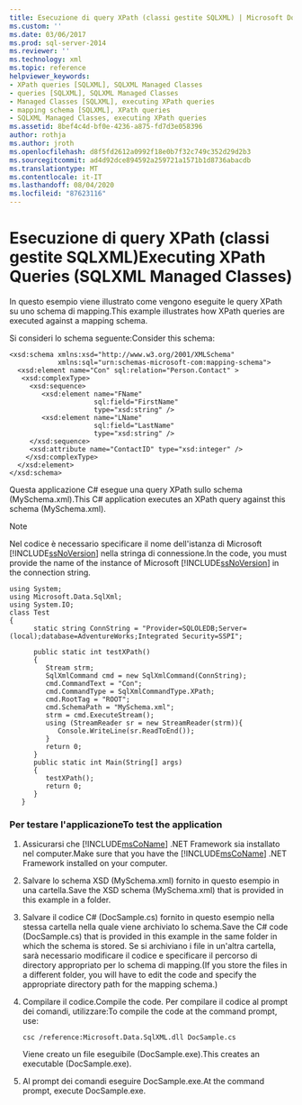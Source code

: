 ```yaml
---
title: Esecuzione di query XPath (classi gestite SQLXML) | Microsoft Docs
ms.custom: ''
ms.date: 03/06/2017
ms.prod: sql-server-2014
ms.reviewer: ''
ms.technology: xml
ms.topic: reference
helpviewer_keywords:
- XPath queries [SQLXML], SQLXML Managed Classes
- queries [SQLXML], SQLXML Managed Classes
- Managed Classes [SQLXML], executing XPath queries
- mapping schema [SQLXML], XPath queries
- SQLXML Managed Classes, executing XPath queries
ms.assetid: 8bef4c4d-bf0e-4236-a875-fd7d3e058396
author: rothja
ms.author: jroth
ms.openlocfilehash: d8f5fd2612a0992f18e0b7f32c749c352d29d2b3
ms.sourcegitcommit: ad4d92dce894592a259721a1571b1d8736abacdb
ms.translationtype: MT
ms.contentlocale: it-IT
ms.lasthandoff: 08/04/2020
ms.locfileid: "87623116"
---
```

# <a name="executing-xpath-queries-sqlxml-managed-classes"></a><span data-ttu-id="3bf01-102">Esecuzione di query XPath (classi gestite SQLXML)</span><span class="sxs-lookup"><span data-stu-id="3bf01-102">Executing XPath Queries (SQLXML Managed Classes)</span></span>
  <span data-ttu-id="3bf01-103">In questo esempio viene illustrato come vengono eseguite le query XPath su uno schema di mapping.</span><span class="sxs-lookup"><span data-stu-id="3bf01-103">This example illustrates how XPath queries are executed against a mapping schema.</span></span>  
  
 <span data-ttu-id="3bf01-104">Si consideri lo schema seguente:</span><span class="sxs-lookup"><span data-stu-id="3bf01-104">Consider this schema:</span></span>  
  
```  
<xsd:schema xmlns:xsd="http://www.w3.org/2001/XMLSchema"  
            xmlns:sql="urn:schemas-microsoft-com:mapping-schema">  
  <xsd:element name="Con" sql:relation="Person.Contact" >  
   <xsd:complexType>  
     <xsd:sequence>  
        <xsd:element name="FName"    
                     sql:field="FirstName"   
                     type="xsd:string" />   
        <xsd:element name="LName"    
                     sql:field="LastName"    
                     type="xsd:string" />  
     </xsd:sequence>  
     <xsd:attribute name="ContactID" type="xsd:integer" />  
    </xsd:complexType>  
  </xsd:element>  
</xsd:schema>  
```  
  
 <span data-ttu-id="3bf01-105">Questa applicazione C# esegue una query XPath sullo schema (MySchema.xml).</span><span class="sxs-lookup"><span data-stu-id="3bf01-105">This C# application executes an XPath query against this schema (MySchema.xml).</span></span>  
  
> [!NOTE]  
>  <span data-ttu-id="3bf01-106">Nel codice è necessario specificare il nome dell'istanza di Microsoft [!INCLUDE[ssNoVersion](../../../includes/ssnoversion-md.md)] nella stringa di connessione.</span><span class="sxs-lookup"><span data-stu-id="3bf01-106">In the code, you must provide the name of the instance of Microsoft [!INCLUDE[ssNoVersion](../../../includes/ssnoversion-md.md)] in the connection string.</span></span>  
  
```  
using System;  
using Microsoft.Data.SqlXml;  
using System.IO;  
class Test  
{  
      static string ConnString = "Provider=SQLOLEDB;Server=(local);database=AdventureWorks;Integrated Security=SSPI";  
  
      public static int testXPath()  
      {  
         Stream strm;  
         SqlXmlCommand cmd = new SqlXmlCommand(ConnString);  
         cmd.CommandText = "Con";  
         cmd.CommandType = SqlXmlCommandType.XPath;  
         cmd.RootTag = "ROOT";  
         cmd.SchemaPath = "MySchema.xml";  
         strm = cmd.ExecuteStream();  
         using (StreamReader sr = new StreamReader(strm)){  
            Console.WriteLine(sr.ReadToEnd());  
         }  
         return 0;  
      }  
      public static int Main(String[] args)  
      {  
         testXPath();  
         return 0;  
      }  
   }  
```  
  
### <a name="to-test-the-application"></a><span data-ttu-id="3bf01-107">Per testare l'applicazione</span><span class="sxs-lookup"><span data-stu-id="3bf01-107">To test the application</span></span>  
  
1.  <span data-ttu-id="3bf01-108">Assicurarsi che [!INCLUDE[msCoName](../../../includes/msconame-md.md)] .NET Framework sia installato nel computer.</span><span class="sxs-lookup"><span data-stu-id="3bf01-108">Make sure that you have the [!INCLUDE[msCoName](../../../includes/msconame-md.md)] .NET Framework installed on your computer.</span></span>  
  
2.  <span data-ttu-id="3bf01-109">Salvare lo schema XSD (MySchema.xml) fornito in questo esempio in una cartella.</span><span class="sxs-lookup"><span data-stu-id="3bf01-109">Save the XSD schema (MySchema.xml) that is provided in this example in a folder.</span></span>  
  
3.  <span data-ttu-id="3bf01-110">Salvare il codice C# (DocSample.cs) fornito in questo esempio nella stessa cartella nella quale viene archiviato lo schema.</span><span class="sxs-lookup"><span data-stu-id="3bf01-110">Save the C# code (DocSample.cs) that is provided in this example in the same folder in which the schema is stored.</span></span> <span data-ttu-id="3bf01-111">Se si archiviano i file in un'altra cartella, sarà necessario modificare il codice e specificare il percorso di directory appropriato per lo schema di mapping.</span><span class="sxs-lookup"><span data-stu-id="3bf01-111">(If you store the files in a different folder, you will have to edit the code and specify the appropriate directory path for the mapping schema.)</span></span>  
  
4.  <span data-ttu-id="3bf01-112">Compilare il codice.</span><span class="sxs-lookup"><span data-stu-id="3bf01-112">Compile the code.</span></span> <span data-ttu-id="3bf01-113">Per compilare il codice al prompt dei comandi, utilizzare:</span><span class="sxs-lookup"><span data-stu-id="3bf01-113">To compile the code at the command prompt, use:</span></span>  
  
    ```  
    csc /reference:Microsoft.Data.SqlXML.dll DocSample.cs  
    ```  
  
     <span data-ttu-id="3bf01-114">Viene creato un file eseguibile (DocSample.exe).</span><span class="sxs-lookup"><span data-stu-id="3bf01-114">This creates an executable (DocSample.exe).</span></span>  
  
5.  <span data-ttu-id="3bf01-115">Al prompt dei comandi eseguire DocSample.exe.</span><span class="sxs-lookup"><span data-stu-id="3bf01-115">At the command prompt, execute DocSample.exe.</span></span>  
  
  
